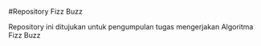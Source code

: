#Repository Fizz Buzz

Repository ini ditujukan untuk pengumpulan tugas mengerjakan Algoritma Fizz Buzz
